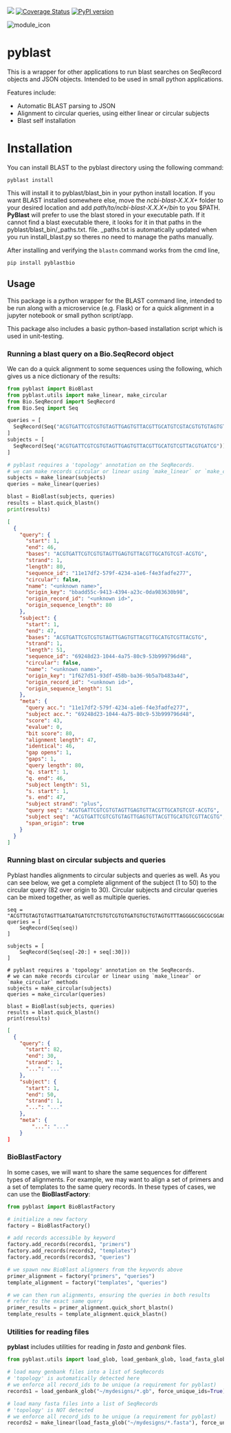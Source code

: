 ![](https://github.com/jvrana/pyblast/workflows/.github/workflows/pythonpackage.yml/badge.svg)
[![Coverage Status](https://coveralls.io/repos/github/jvrana/pyblast/badge.svg?branch=master)](https://coveralls.io/github/jvrana/pyblast?branch=master)
[![PyPI version](https://badge.fury.io/py/pyblastbio.svg)](https://badge.fury.io/py/pyblastbio)

![module_icon](images/module_icon.png?raw=true)

# pyblast

This is a wrapper for other applications to run blast searches on SeqRecord objects and JSON objects. Intended to
be used in small python applications.

Features include:
* Automatic BLAST parsing to JSON
* Alignment to circular queries, using either linear or circular subjects
* Blast self installation

# Installation

You can install BLAST to the pyblast directory using the following command:

```
pyblast install
```

This will install it to pyblast/blast_bin in your python install location. If you want BLAST installed somewhere else, move the *ncbi-blast-X.X.X+* folder
to your desired location and add *path/to/ncbi-blast-X.X.X+/bin* to you $PATH. **PyBlast** will prefer to use the blast stored
in your executable path. If it cannot find a blast executable there, it looks for it in that paths in the pyblast/blast_bin/_paths.txt.
file. _paths.txt is automatically updated when you run install_blast.py so theres no need to manage the paths manually.

After installing and verifying the `blastn` command works from the cmd line,

```
pip install pyblastbio
```

## Usage

This package is a python wrapper for the BLAST command line, intended to be run along with a microservice (e.g. Flask) or for a quick alignment in a jupyter notebook or small python script/app.

This package also includes a basic python-based installation script which is used in unit-testing.

### Running a blast query on a Bio.SeqRecord object

We can do a quick alignment to some sequences using the following, which gives us a nice dictionary of the results:

```python
from pyblast import BioBlast
from pyblast.utils import make_linear, make_circular
from Bio.SeqRecord import SeqRecord
from Bio.Seq import Seq

queries = [
  SeqRecord(Seq("ACGTGATTCGTCGTGTAGTTGAGTGTTACGTTGCATGTCGTACGTGTGTAGTGTCGTGTAGTGCTGATGCTACGTGATCG"))
]
subjects = [
  SeqRecord(Seq("ACGTGATTCGTCGTGTAGTTGAGTGTTACGTTGCATGTCGTTACGTGATCG"))
]

# pyblast requires a 'topology' annotation on the SeqRecords.
# we can make records circular or linear using `make_linear` or `make_circular` methods
subjects = make_linear(subjects)
queries = make_linear(queries)

blast = BioBlast(subjects, queries)
results = blast.quick_blastn()
print(results)
```

```json
[
  {
    "query": {
      "start": 1,
      "end": 46,
      "bases": "ACGTGATTCGTCGTGTAGTTGAGTGTTACGTTGCATGTCGT-ACGTG",
      "strand": 1,
      "length": 80,
      "sequence_id": "11e17df2-579f-4234-a1e6-f4e3fadfe277",
      "circular": false,
      "name": "<unknown name>",
      "origin_key": "bbadd55c-9413-4394-a23c-0da983630b98",
      "origin_record_id": "<unknown id>",
      "origin_sequence_length": 80
    },
    "subject": {
      "start": 1,
      "end": 47,
      "bases": "ACGTGATTCGTCGTGTAGTTGAGTGTTACGTTGCATGTCGTTACGTG",
      "strand": 1,
      "length": 51,
      "sequence_id": "69248d23-1044-4a75-80c9-53b999796d48",
      "circular": false,
      "name": "<unknown name>",
      "origin_key": "1f627d51-93df-458b-ba36-9b5a7b483a4d",
      "origin_record_id": "<unknown id>",
      "origin_sequence_length": 51
    },
    "meta": {
      "query acc.": "11e17df2-579f-4234-a1e6-f4e3fadfe277",
      "subject acc.": "69248d23-1044-4a75-80c9-53b999796d48",
      "score": 43,
      "evalue": 0,
      "bit score": 80,
      "alignment length": 47,
      "identical": 46,
      "gap opens": 1,
      "gaps": 1,
      "query length": 80,
      "q. start": 1,
      "q. end": 46,
      "subject length": 51,
      "s. start": 1,
      "s. end": 47,
      "subject strand": "plus",
      "query seq": "ACGTGATTCGTCGTGTAGTTGAGTGTTACGTTGCATGTCGT-ACGTG",
      "subject seq": "ACGTGATTCGTCGTGTAGTTGAGTGTTACGTTGCATGTCGTTACGTG",
      "span_origin": true
    }
  }
]
```

### Running blast on circular subjects and queries

Pyblast handles alignments to circular subjects and queries as well. As you can see below, we get a complete alignment of the subject (1 to 50) to the circular query (82 over origin to 30). Circular subjects and circular queries can be mixed together, as well as multiple queries.

```
seq = "ACGTTGTAGTGTAGTTGATGATGATGTCTGTGTCGTGTGATGTGCTGTAGTGTTTAGGGGCGGCGCGGAGTATGCTG"
queries = [
	SeqRecord(Seq(seq))
]

subjects = [
	SeqRecord(Seq(seq[-20:] + seq[:30]))
]

# pyblast requires a 'topology' annotation on the SeqRecords.
# we can make records circular or linear using `make_linear` or `make_circular` methods
subjects = make_circular(subjects)
queries = make_circular(queries)

blast = BioBlast(subjects, queries)
results = blast.quick_blastn()
print(results)
```

```json
[
  {
    "query": {
      "start": 82,
      "end": 30,
      "strand": 1,
      "...": "..."
    },
    "subject": {
      "start": 1,
      "end": 50,
      "strand": 1,
      "...": "..."
    },
    "meta": {
    	"...": "..."
    }
]
```

### BioBlastFactory

In some cases, we will want to share the same sequences for different types of alignments. For example, we may want to align a set of primers and a set of templates to the same query records. In these types of cases, we can use the **BioBlastFactory**:

```python
from pyblast import BioBlastFactory

# initialize a new factory
factory = BioBlastFactory()

# add records accessible by keyword
factory.add_records(records1, "primers")
factory.add_records(records2, "templates")
factory.add_records(records3, "queries")

# we spawn new BioBlast alignmers from the keywords above
primer_alignment = factory("primers", "queries")
template_alignment = factory("templates", "queries")

# we can then run alignments, ensuring the queries in both results
# refer to the exact same query
primer_results = primer_alignment.quick_short_blastn()
template_results = template_alignment.quick_blastn()
```

### Utilities for reading files

**pyblast** includes utilities for reading in *fasta* and *genbank* files.

```python
from pyblast.utils import load_glob, load_genbank_glob, load_fasta_glob

# load many genbank files into a list of SeqRecords
# 'topology' is automatically detected here
# we enforce all record_ids to be unique (a requirement for pyblast)
records1 = load_genbank_glob("~/mydesigns/*.gb", force_unique_ids=True)

# load many fasta files into a list of SeqRecords
# 'topology' is NOT detected
# we enforce all record_ids to be unique (a requirement for pyblast)
records2 = make_linear(load_fasta_glob("~/mydesigns/*.fasta"), force_unique_ids=True)

```
